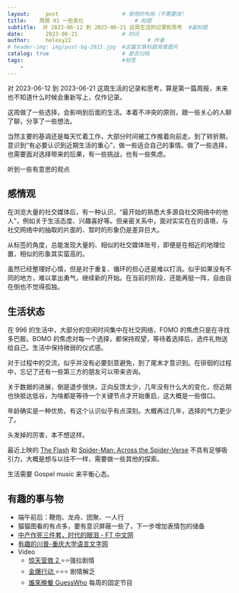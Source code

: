 ```yaml
---
layout:     post   				    # 使用的布局（不需要改）
title:    周报 01 一些变化				# 标题 
subtitle:  对 2023-06-12 到 2023-06-21 这周生活的记录和思考  #副标题
date:       2023-06-21 				# 时间
author:     helexy22 						# 作者
# header-img: img/post-bg-2015.jpg  #这篇文章标题背景图片
catalog: true 						# 是否归档
tags:								#标签
    - 
---
```


对 2023-06-12 到 2023-06-21 这周生活的记录和思考，算是第一篇周报，未来也不知道什么时候会重新写上，仅作记录。
 
这周做了一些选择，会影响到后面的生活。本着不冲突的原则，跟一些关心的人聊了聊，分享了一些想法。

当然主要的基调还是每天忙着工作，大部分时间被工作推着向前走。到了转折期，意识到“有必要认识到近期生活的重心”，做一些适合自己的事情。做了一些选择，也需要面对选择带来的后果，有一些挑战，也有一些焦虑。

听到一些有意思的观点

## 感情观

在浏览大量的社交媒体后，有一种认识，“最开始的熟悉大多源自社交网络中的他人”，例如关于生活态度、兴趣喜好等。但亲密关系中，面对实实在在的语境，与社交网络中的抽取的片面的、暂时的形象仍是差异巨大。

从标签的角度，总能发现大量的、相似的社交媒体账号，即便是在相近的地理位置，相似的形象其实蛮高的。

虽然已经整理好心情，但是对于重复、循环的担心还是难以打消。似乎如果没有不同的地方，难以拿出勇气，继续新的开始。在当前的阶段，还能再挺一阵，自由自在倒也不觉得孤独。



## 生活状态

在 996 的生活中，大部分的空闲时间集中在社交网络，FOMO 的焦虑只是在寻找多巴胺。BOMO 的焦虑对每一个选择，都保持观望，等待着选择后，选件礼物送给自己。生活中保持微弱的仪式感。

对于过程中的交流，似乎并没有必要刻意避免，到了尾末才意识到。在徘徊的过程中，忘记了还有一些第三方的朋友可以带来咨询。

关于数据的进展，倒是退步很快，正向反馈太少，几年没有什么大的变化，但近期也快抵达低谷，为啥都是等待一个关键节点才开始重启，这大概是一些借口。

年龄确实是一种优势。有这个认识似乎有点深刻。大概再过几年，选择的气力更少了。

头发掉的厉害，本不想这样。

最近上映的 [The Flash](https://movie.douban.com/subject/3011317/?from=showing) 和 [Spider-Man: Across the Spider-Verse](https://movie.douban.com/subject/30391186/) 不具有足够吸引力，大概是想与以往不一样，需要做一些其他的探索。

生活需要 Gospel music 来平衡心态。

## 有趣的事与物

- 端午前后：鞭炮、龙舟、团聚、一人行
- 猫猫图看的有点多，要有意识屏蔽一些了，下一步增加表情包的储备
- [中产作死三件套，时代的眼泪 - FT 中文网](https://www.ftchinese.com/story/001099952?full=y&ccode=2G232004&archive)
- [有趣的川普-重庆大学语言文字网](http://ywb.cqu.edu.cn/info/1006/2044.htm)
- Video
  - [惊天营救 2 ](https://movie.douban.com/subject/35056376/)⭐⭐强拉剧情
  - [金爆行动 ](https://movie.douban.com/subject/35199447/)⭐⭐⭐ 剧情解乏
  - [誰來晚餐 GuessWho](https://www.youtube.com/@GuessWhoTaiwan) 每周的固定节目
